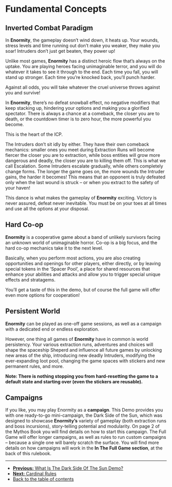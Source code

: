 # Fundamental Concepts

## Inverted Combat Paradigm

In **Enormity**, the gameplay doesn’t wind down,
it heats up. Your wounds, stress levels and time
running out don’t make you weaker, they make you
soar! Intruders don’t just get beaten, they power up!

Unlike most games, **Enormity** has a distinct heroic
flow that’s always on the uptake. You are playing
heroes facing unimaginable terror, and you will do
whatever it takes to see it through to the end. Each
time you fall, you will stand up stronger. Each time
you’re knocked back, you’ll punch harder.

Against all odds, you will take whatever the cruel
universe throws against you and survive!

In **Enormity**, there’s no defeat snowball effect,
no negative modifiers that keep stacking up, hindering your options and making you a glorified spectator.
There is always a chance at a comeback, the closer
you are to death, or the countdown timer is to zero
hour, the more powerful you become.

This is the heart of the ICP.

The Intruders don’t sit idly by either. They have their
own comeback mechanics: smaller ones you meet
during Extraction Runs will become fiercer the closer
you are to extraction, while boss entities will grow
more dangerous and deadly, the closer you are to
killing them off. This is what we call Escalation.
Some Intruders escalate gradually, while others
completely change forms. The longer the game
goes on, the more wounds the Intruder gains, the
harder it becomes! This means that an opponent
is truly defeated only when the last wound is struck
– or when you extract to the safety of your haven!

This dance is what makes the gameplay of **Enormity**
exciting. Victory is never assured, defeat never inevitable. You must be on your toes at all times and
use all the options at your disposal.

## Hard Co-op

**Enormity** is a cooperative game about a band
of unlikely survivors facing an unknown world of unimaginable horror. Co-op is a big focus, and the hard
co-op mechanics take it to the next level.

Basically, when you perform most actions, you are
also creating opportunities and openings for other
players, either directly, or by leaving special tokens
in the ‘Spacer Pool’, a place for shared resources
that enhance your abilities and attacks and allow
you to trigger special unique effects and stratagems.

You’ll get a taste of this in the demo, but of course the
full game will offer even more options for cooperation!

## Persistent World

**Enormity** can be played as one-off game sessions,
as well as a campaign with a dedicated end or endless exploration.

However, one thing all games of **Enormity** have
in common is world persistency. Your various
extraction runs, adventures and choices will shape
the spaceship Sheperd and influence all future
games by unlocking new areas of the ship, introducing new deadly Intruders, modifying the ever-expanding loot pool, changing the game spaces with
stickers and new permanent rules, and more.

**Note: There is nothing stopping you from hard-resetting the game to a default state and starting
over (even the stickers are reusable).**

## Campaigns

If you like, you may play Enormity as a **campaign**.
This Demo provides you with one ready-to-go
mini-campaign, the Dark Side of the Sun, which
was designed to showcase **Enormity’s** variety
of gameplay (both extraction runs and boss incursions), story-telling potential and modularity.
On page 2 of the Mythos Book you will find details
on how to start this campaign. The Full Game will
offer longer campaigns, as well as rules to run custom campaigns – because a single one will barely
scratch the surface. You will find more details
on how campaigns will work in the **In The Full
Game section**, at the back of this rulebook.

---

- [**Previous:** What Is The Dark Side Of The Sun Demo?](what-is-the-dark-side-of-the-sun-demo.md)
- [**Next:** Cardinal Rules](cardinal-rules.md)
- [Back to the table of contents](README.md) 